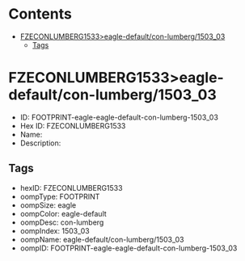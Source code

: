 



Contents
========

* [FZECONLUMBERG1533>eagle-default/con-lumberg/1503_03](#fzeconlumberg1533eagle-defaultcon-lumberg1503_03)
	* [Tags](#tags)

# FZECONLUMBERG1533>eagle-default/con-lumberg/1503_03

- ID: FOOTPRINT-eagle-eagle-default-con-lumberg-1503_03
- Hex ID: FZECONLUMBERG1533
- Name: 
- Description: 

## Tags

- hexID: FZECONLUMBERG1533
- oompType: FOOTPRINT
- oompSize: eagle
- oompColor: eagle-default
- oompDesc: con-lumberg
- oompIndex: 1503_03
- oompName: eagle-default/con-lumberg/1503_03
- oompID: FOOTPRINT-eagle-eagle-default-con-lumberg-1503_03
